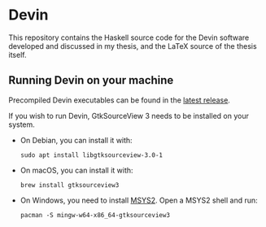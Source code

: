# Devin

This repository contains the Haskell source code for the Devin software
developed and discussed in my thesis, and the LaTeX source of the thesis itself.

## Running Devin on your machine

Precompiled Devin executables can be found in the
[latest release](https://github.com/xmamo/devin/releases/latest).

If you wish to run Devin, GtkSourceView 3 needs to be installed on your system.

* On Debian, you can install it with:

  ```Shell
  sudo apt install libgtksourceview-3.0-1
  ```

* On macOS, you can install it with:

  ```Shell
  brew install gtksourceview3
  ```

* On Windows, you need to install [MSYS2](https://www.msys2.org). Open a MSYS2
  shell and run:

  ```Shell
  pacman -S mingw-w64-x86_64-gtksourceview3
  ```
